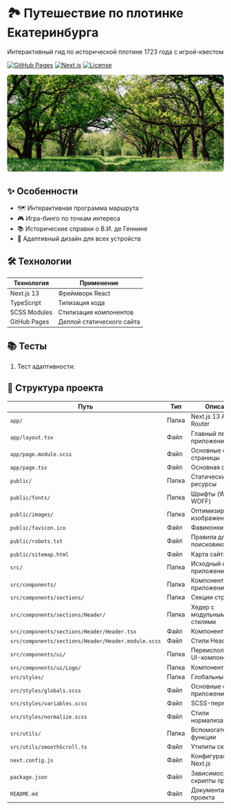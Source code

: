 # 🏞️ Путешествие по плотинке Екатеринбурга

Интерактивный гид по исторической плотине 1723 года с игрой-квестом

[![GitHub Pages](https://img.shields.io/badge/🌐-GitHub_Pages-blue?style=flat-square)](https://yarillo209120.github.io/test-cloud-castle)
[![Next.js](https://img.shields.io/badge/Next.js-13.3.0-black?style=flat-square&logo=vercel)](https://nextjs.org/)
[![License](https://img.shields.io/badge/license-MIT-green?style=flat-square)](LICENSE)

<div align="center">
  <img src="public/images/og-preview.webp" width="600" alt="Превью проекта">
</div>


## ✨ Особенности

- 🗺️ Интерактивная программа маршрута
- 🎮 Игра-бинго по точкам интереса
- 📚 Исторические справки о В.И. де Геннине
- 📱 Адаптивный дизайн для всех устройств


## 🛠️ Технологии

| Технология       | Применение                     |
|------------------|--------------------------------|
| Next.js 13       | Фреймворк React               |
| TypeScript       | Типизация кода                |
| SCSS Modules     | Стилизация компонентов        |
| GitHub Pages     | Деплой статического сайта     |


## 📚 Тесты

1. Тест адаптивности: 



## 🎨 Структура проекта

<table>
  <thead>
    <tr>
      <th>Путь</th>
      <th>Тип</th>
      <th>Описание</th>
    </tr>
  </thead>
  <tbody>
    <tr>
      <td><code>app/</code></td>
      <td>Папка</td>
      <td>Next.js 13 App Router</td>
    </tr>
    <tr>
      <td><code>app/layout.tsx</code></td>
      <td>Файл</td>
      <td>Главный лейаут приложения</td>
    </tr>
    <tr>
      <td><code>app/page.module.scss</code></td>
      <td>Файл</td>
      <td>Основные стили страницы</td>
    </tr>
    <tr>
      <td><code>app/page.tsx</code></td>
      <td>Файл</td>
      <td>Основная страница</td>
    </tr>
    <tr>
      <td><code>public/</code></td>
      <td>Папка</td>
      <td>Статические ресурсы</td>
    </tr>
    <tr>
      <td><code>public/fonts/</code></td>
      <td>Папка</td>
      <td>Шрифты (WOFF2, WOFF)</td>
    </tr>
    <tr>
      <td><code>public/images/</code></td>
      <td>Папка</td>
      <td>Оптимизированные изображения</td>
    </tr>
    <tr>
      <td><code>public/favicon.ico</code></td>
      <td>Файл</td>
      <td>Фавиконки</td>
    </tr>
    <tr>
      <td><code>public/robots.txt</code></td>
      <td>Файл</td>
      <td>Правила для поисковиков</td>
    </tr>
    <tr>
      <td><code>public/sitemap.html</code></td>
      <td>Файл</td>
      <td>Карта сайта</td>
    </tr>
    <tr>
      <td><code>src/</code></td>
      <td>Папка</td>
      <td>Исходный код приложения</td>
    </tr>
    <tr>
      <td><code>src/components/</code></td>
      <td>Папка</td>
      <td>Компоненты приложения</td>
    </tr>
    <tr>
      <td><code>src/components/sections/</code></td>
      <td>Папка</td>
      <td>Секции страницы</td>
    </tr>
    <tr>
      <td><code>src/components/sections/Header/</code></td>
      <td>Папка</td>
      <td>Хедер с модульными стилями</td>
    </tr>
    <tr>
      <td><code>src/components/sections/Header/Header.tsx</code></td>
      <td>Файл</td>
      <td>Компонент Header</td>
    </tr>
    <tr>
      <td><code>src/components/sections/Header/Header.module.scss</code></td>
      <td>Файл</td>
      <td>Стили Header</td>
    </tr>
    <tr>
      <td><code>src/components/ui/</code></td>
      <td>Папка</td>
      <td>Переиспользуемые UI-компоненты</td>
    </tr>
    <tr>
      <td><code>src/components/ui/Logo/</code></td>
      <td>Папка</td>
      <td>Компонент Logo</td>
    </tr>
    <tr>
      <td><code>src/styles/</code></td>
      <td>Папка</td>
      <td>Глобальные стили</td>
    </tr>
    <tr>
      <td><code>src/styles/globals.scss</code></td>
      <td>Файл</td>
      <td>Основные стили приложения</td>
    </tr>
    <tr>
      <td><code>src/styles/variables.scss</code></td>
      <td>Файл</td>
      <td>SCSS-переменные</td>
    </tr>
    <tr>
      <td><code>src/styles/normalize.scss</code></td>
      <td>Файл</td>
      <td>Стили нормализации</td>
    </tr>
    <tr>
      <td><code>src/utils/</code></td>
      <td>Папка</td>
      <td>Вспомогательные функции</td>
    </tr>
    <tr>
      <td><code>src/utils/smoothScroll.ts</code></td>
      <td>Файл</td>
      <td>Утилиты скролла</td>
    </tr>
    <tr>
      <td><code>next.config.js</code></td>
      <td>Файл</td>
      <td>Конфигурация Next.js</td>
    </tr>
    <tr>
      <td><code>package.json</code></td>
      <td>Файл</td>
      <td>Зависимости и скрипты проекта</td>
    </tr>
    <tr>
      <td><code>README.md</code></td>
      <td>Файл</td>
      <td>Документация проекта</td>
    </tr>
  </tbody>
</table>
